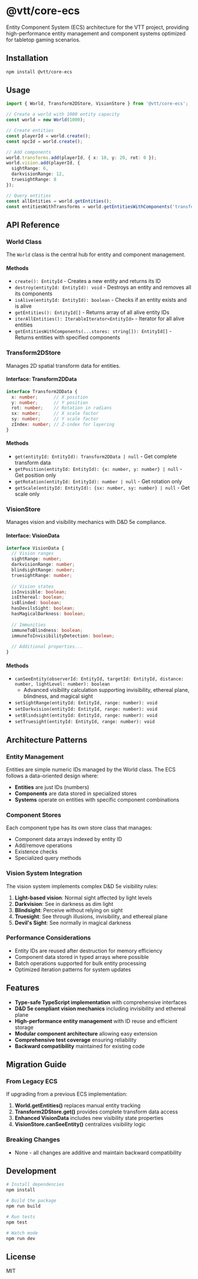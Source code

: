 # @vtt/core-ecs

Entity Component System (ECS) architecture for the VTT project, providing high-performance entity management and component systems optimized for tabletop gaming scenarios.

## Installation

```bash
npm install @vtt/core-ecs
```

## Usage

```typescript
import { World, Transform2DStore, VisionStore } from '@vtt/core-ecs';

// Create a world with 1000 entity capacity
const world = new World(1000);

// Create entities
const playerId = world.create();
const npcId = world.create();

// Add components
world.transforms.add(playerId, { x: 10, y: 20, rot: 0 });
world.vision.add(playerId, { 
  sightRange: 6, 
  darkvisionRange: 12,
  truesightRange: 8 
});

// Query entities
const allEntities = world.getEntities();
const entitiesWithTransforms = world.getEntitiesWithComponents('transforms');
```

## API Reference

### World Class

The `World` class is the central hub for entity and component management.

#### Methods

- `create(): EntityId` - Creates a new entity and returns its ID
- `destroy(entityId: EntityId): void` - Destroys an entity and removes all its components
- `isAlive(entityId: EntityId): boolean` - Checks if an entity exists and is alive
- `getEntities(): EntityId[]` - Returns array of all alive entity IDs
- `iterAllEntities(): IterableIterator<EntityId>` - Iterator for all alive entities
- `getEntitiesWithComponents(...stores: string[]): EntityId[]` - Returns entities with specified components

### Transform2DStore

Manages 2D spatial transform data for entities.

#### Interface: Transform2DData

```typescript
interface Transform2DData {
  x: number;      // X position
  y: number;      // Y position  
  rot: number;    // Rotation in radians
  sx: number;     // X scale factor
  sy: number;     // Y scale factor
  zIndex: number; // Z-index for layering
}
```

#### Methods

- `get(entityId: EntityId): Transform2DData | null` - Get complete transform data
- `getPosition(entityId: EntityId): {x: number, y: number} | null` - Get position only
- `getRotation(entityId: EntityId): number | null` - Get rotation only
- `getScale(entityId: EntityId): {sx: number, sy: number} | null` - Get scale only

### VisionStore

Manages vision and visibility mechanics with D&D 5e compliance.

#### Interface: VisionData

```typescript
interface VisionData {
  // Vision ranges
  sightRange: number;
  darkvisionRange: number;
  blindsightRange: number;
  truesightRange: number;
  
  // Vision states
  isInvisible: boolean;
  isEthereal: boolean;
  isBlinded: boolean;
  hasDevilsSight: boolean;
  hasMagicalDarkness: boolean;
  
  // Immunities
  immuneToBlindness: boolean;
  immuneToInvisibilityDetection: boolean;
  
  // Additional properties...
}
```

#### Methods

- `canSeeEntity(observerId: EntityId, targetId: EntityId, distance: number, lightLevel: number): boolean`
  - Advanced visibility calculation supporting invisibility, ethereal plane, blindness, and magical sight
- `setSightRange(entityId: EntityId, range: number): void`
- `setDarkvision(entityId: EntityId, range: number): void`
- `setBlindsight(entityId: EntityId, range: number): void`
- `setTruesight(entityId: EntityId, range: number): void`

## Architecture Patterns

### Entity Management

Entities are simple numeric IDs managed by the World class. The ECS follows a data-oriented design where:

- **Entities** are just IDs (numbers)
- **Components** are data stored in specialized stores
- **Systems** operate on entities with specific component combinations

### Component Stores

Each component type has its own store class that manages:
- Component data arrays indexed by entity ID
- Add/remove operations
- Existence checks
- Specialized query methods

### Vision System Integration

The vision system implements complex D&D 5e visibility rules:

1. **Light-based vision**: Normal sight affected by light levels
2. **Darkvision**: See in darkness as dim light
3. **Blindsight**: Perceive without relying on sight
4. **Truesight**: See through illusions, invisibility, and ethereal plane
5. **Devil's Sight**: See normally in magical darkness

### Performance Considerations

- Entity IDs are reused after destruction for memory efficiency
- Component data stored in typed arrays where possible
- Batch operations supported for bulk entity processing
- Optimized iteration patterns for system updates

## Features

- **Type-safe TypeScript implementation** with comprehensive interfaces
- **D&D 5e compliant vision mechanics** including invisibility and ethereal plane
- **High-performance entity management** with ID reuse and efficient storage
- **Modular component architecture** allowing easy extension
- **Comprehensive test coverage** ensuring reliability
- **Backward compatibility** maintained for existing code

## Migration Guide

### From Legacy ECS

If upgrading from a previous ECS implementation:

1. **World.getEntities()** replaces manual entity tracking
2. **Transform2DStore.get()** provides complete transform data access
3. **Enhanced VisionData** includes new visibility state properties
4. **VisionStore.canSeeEntity()** centralizes visibility logic

### Breaking Changes

- None - all changes are additive and maintain backward compatibility

## Development

```bash
# Install dependencies
npm install

# Build the package
npm run build

# Run tests
npm test

# Watch mode
npm run dev
```

## License

MIT
